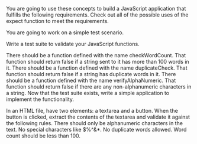 You are going to use these concepts to build a JavaScript application that fulfills the following requirements. Check out all of the possible uses of the expect function to meet the requirements.

You are going to work on a simple test scenario.

Write a test suite to validate your JavaScript functions.

There should be a function defined with the name checkWordCount.
That function should return false if a string sent to it has more than 100 words in it.
There should be a function defined with the name duplicateCheck.
That function should return false if a string has duplicate words in it.
There should be a function defined with the name verifyAlphaNumeric.
That function should return false if there are any non-alphanumeric characters in a string.
Now that the test suite exists, write a simple application to implement the functionality.

In an HTML file, have two elements: a textarea and a button.
When the button is clicked, extract the contents of the textarea and validate it against the following rules.
There should only be alphanumeric characters in the text. No special characters like $%^&*.
No duplicate words allowed.
Word count should be less than 100.
